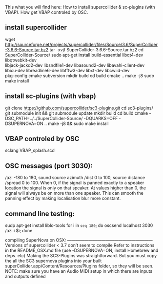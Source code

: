 This what you will find here:
How to install supercollider & sc-plugins (with VBAP).
How get VBAP controled by OSC. 

install supercollider
---------------------

wget http://sourceforge.net/projects/supercollider/files/Source/3.6/SuperCollider-3.6.6-Source.tar.bz2
tar -xvjf SuperCollider-3.6.6-Source.tar.bz2
cd SuperCollider-Source/
sudo apt-get install build-essential libqt4-dev libqtwebkit-dev \
    libjack-jackd2-dev libsndfile1-dev libasound2-dev libavahi-client-dev \
    libicu-dev libreadline6-dev libfftw3-dev libxt-dev libcwiid-dev \
    pkg-config cmake subversion
mkdir build
cd build
cmake ..
make -j8
sudo make install

install sc-plugins (with vbap)
------------------------------
git clone  https://github.com/supercollider/sc3-plugins.git
cd sc3-plugins/
git submodule init && git submodule update
mkdir build
cd build
cmake -DSC_PATH=../../SuperCollider-Source/ -DQUARKS=OFF -DSUPERNOVA=ON ..
make -j8 && sudo make install


VBAP controled by OSC
---------------------
sclang VBAP_splash.scd

OSC messages (port 3030):
------------------------
/azi     -180 to 180, sound source azimuth
/dist    0 to 100, source distance
/spread  0 to 100. When 0, if the signal is panned 
         exactly to a speaker location the signal is 
         only on that speaker. At values higher than 
         0, the signal will always be on more than 
         one speaker. This can smooth the panning 
         effect by making localisation blur more 
         constant.



command line testing:
---------------------
sudp apt-get install liblo-tools
for i in `seq 180`; do oscsend localhost 3030 /azi i $i; done


compiling SuperNova on OSX:
————————————————————
Versions of supercollider < 3.7 don’t seem to compile
Refer to instructions in the README_OSX.md file  (use -DSUPERNOVA=ON, install Homebrew and deps. etc)
Making the SC3-Plugins was straightforward. But you must copy the all the SC3 supernova plugins into your built superCollider.app/Content/Resources/Plugins folder, so they will be seen. 
NOTE: make sure you have an Audio MIDI setup in which there are inputs and outputs defined
